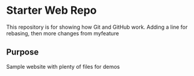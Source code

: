 # Starter Web Repo

This repository is for showing how Git and GitHub work. Adding a line for rebasing, then more changes from myfeature

## Purpose

Sample website with plenty of files for demos
